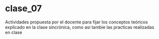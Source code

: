 # clase_07
Actividades propuesta por el docente para fijar los conceptos teóricos explicado en la clase sincrónica, como asi tambie las practicas realizadas en clase
